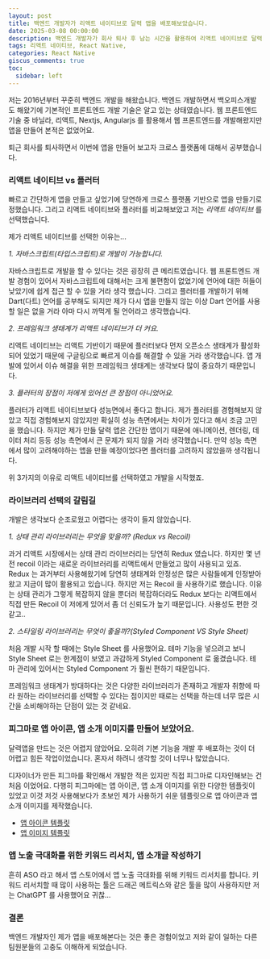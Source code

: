 ```yaml
---
layout: post
title: 백엔드 개발자가 리액트 네이티브로 달력 앱을 배포해보았습니다.
date: 2025-03-08 00:00:00
description: 백엔드 개발자가 회사 퇴사 후 남는 시간을 활용하여 리액트 네이티브로 달력 앱을 만들어서 앱스토어에 배포해보았습니다. 그 경험담을 공유해보겠습니다.
tags: 리액트 네이티브, React Native,
categories: React Native
giscus_comments: true
toc:
  sidebar: left
---
```


저는 2016년부터 꾸준히 백엔드 개발을 해왔습니다. 백엔드 개발하면서 백오피스개발도 해왔기에 기본적인 프론트엔드 개발 기술은 알고 있는 상태였습니다.
웹 프론트엔드 기술 중 바닐라, 리액트, Nextjs, Angularjs 를 활용해서 웹 프론트엔드를 개발해왔지만 앱을 만들어 본적은 없었어요.

퇴근 회사를 퇴사하면서 이번에 앱을 만들어 보고자 크로스 플랫폼에 대해서 공부했습니다.

### 리액트 네이티브 vs 플러터

빠르고 간단하게 앱을 만들고 싶었기에 당연하게 크로스 플랫폼 기반으로 앱을 만들기로 정했습니다.
그리고 리액트 네이티브와 플러터를 비교해보았고 저는 _리액트 네이티브_ 를 선택했습니다.

제가 리액트 네이티브를 선택한 이유는...

_1. 자바스크립트(타입스크립트)로 개발이 가능합니다._

자바스크립트로 개발을 할 수 있다는 것은 굉장히 큰 메리트였습니다. 웹 프론트엔드 개발 경험이 있어서 자바스크립트에 대해서는 크게 불편함이 없었기에 언어에 대한 허들이 낮았기에 쉽게 접근 할 수 있을 거라 생각 했습니다.
그리고 플러터를 개발하기 위해 Dart(다트) 언어를 공부해도 되지만 제가 다시 앱을 만들지 않는 이상 Dart 언어를 사용할 일은 없을 거라 아마 다시 까먹게 될 언어라고 생각했습니다.

_2. 프레임워크 생태계가 리액트 네이티브가 더 커요._

리액트 네이티브는 리액트 기반이기 때문에 플러터보다 먼저 오픈소스 생태계가 활성화 되어 있었기 때문에 구글링으로 빠르게 이슈를 해결할 수 있을 거라 생각했습니다. 앱 개발에 있어서 이슈 해결을 위한 프레임워크 생태계는 생각보다 많이 중요하기 때문입니다.

_3. 플러터의 장점이 저에게 있어선 큰 장점이 아니었어요._

플러터가 리액트 네이티브보다 성능면에서 좋다고 합니다. 제가 플러터를 경험해보지 않았고 직접 경험해보지 않았지만 확실히 성능 측면에서는 차이가 있다고 해서 조금 고민을 했습니다. 하지만 제가 만들 달력 앱은 간단한 앱이기 때문에 애니메이션, 렌더링, 데이터 처리 등등 성능 측면에서 큰 문제가 되지 않을 거라 생각했습니다. 만약 성능 측면에서 많이 고려해야하는 앱을 만들 예정이었다면 플러터를 고려하지 않았을까 생각됩니다.

위 3가지의 이유로 리액트 네이티브를 선택하였고 개발을 시작했죠.

### 라이브러리 선택의 갈림길

개발은 생각보다 순조로웠고 어렵다는 생각이 들지 않았습니다.

_1. 상태 관리 라이브러리는 무엇을 맞을까? (Redux vs Recoil)_

과거 리액트 시장에서는 상태 관리 라이브러리는 당연히 Redux 였습니다. 하지만 몇 년전 recoil 이라는 새로운 라이브러리를 리액트에서 만들었고 많이 사용되고 있죠. Redux 는 과거부터 사용해왔기에 당연히 생태계와 안정성은 많은 사람들에게 인정받아왔고 지금이 많이 활용되고 있습니다. 하지만 저는 Recoil 을 사용하기로 했습니다. 이유는 상태 관리가 그렇게 복잡하지 않을 뿐더러 복잡하더라도 Redux 보다는 리액트에서 직접 만든 Recoil 이 저에게 있어서 좀 더 신뢰도가 높기 때문입니다. 사용성도 편한 것 같고..

_2. 스타일링 라이브러리는 무엇이 좋을까?(Styled Component VS Style Sheet)_

처음 개발 시작 할 때에는 Style Sheet 를 사용했어요. 테마 기능을 넣으려고 보니 Style Sheet 로는 한계점이 보였고 과감하게 Styled Component 로 옮겼습니다. 테마 관리에 있어서는 Styled Component 가 훨씬 편하기 때문입니다.

프레임워크 생태계가 방대하다는 것은 다양한 라이브러리가 존재하고 개발자 취향에 따라 원하는 라이브러리를 선택할 수 있다는 점이지만 때로는 선택을 하는데 너무 많은 시간을 소비해야하는 단점이 있는 것 같네요.

### 피그마로 앱 아이콘, 앱 소개 이미지를 만들어 보았어요.

달력앱을 만드는 것은 어렵지 않았어요. 오히려 기본 기능을 개발 후 배포하는 것이 더 어렵고 힘든 작업이었습니다. 혼자서 하려니 생각할 것이 너무나 많았습니다.

디자이너가 만든 피그마를 확인해서 개발한 적은 있지만 직접 피그마로 디자인해보는 건 처음 이었어요.
다행히 피그마에는 앱 아이콘, 앱 소개 이미지를 위한 다양한 템플릿이 있었고 이것 저것 사용해보다가 초보인 제가 사용하기 쉬운 템플릿으로 앱 아이콘과 앱 소개 이미지를 제작했습니다.

- [앱 아이콘 템플릿](<https://www.figma.com/design/6VPVTMzVb65jwiyOQhIKLC/App-Icon-Toolkit---iOS%2FmacOS%2FAndroid-(Community)?m=auto&t=8rs8r8NsRwi6oqMx-6>)
- [앱 이미지 템플릿](<https://www.figma.com/design/P9dmo9eVszzV8Ej0HXXsNI/App-Store-Screenshot-Template-(Community)?m=auto&t=MNR6nfA6x2cdmcr5-6>)

### 앱 노출 극대화를 위한 키워드 리서치, 앱 소개글 작성하기

흔히 ASO 라고 해서 앱 스토어에서 앱 노출 극대화를 위해 키워드 리서치를 합니다.
키워드 리서치할 때 많이 사용하는 툴은 드래곤 메트릭스와 같은 툴을 많이 사용하지만 저는 ChatGPT 를 사용했어요 귀찮...

### 결론

백엔드 개발자인 제가 앱을 배포해본다는 것은 좋은 경험이었고 저와 같이 일하는 다른 팀원분들의 고충도 이해하게 되었습니다.

